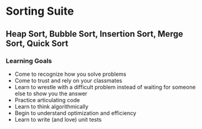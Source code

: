 # Sorting Suite

## Heap Sort, Bubble Sort, Insertion Sort, Merge Sort, Quick Sort

### Learning Goals 
* Come to recognize how you solve problems
* Come to trust and rely on your classmates
* Learn to wrestle with a difficult problem instead of waiting for someone else to show you the answer
* Practice articulating code
* Learn to think algorithmically
* Begin to understand optimization and efficiency
* Learn to write (and love) unit tests

